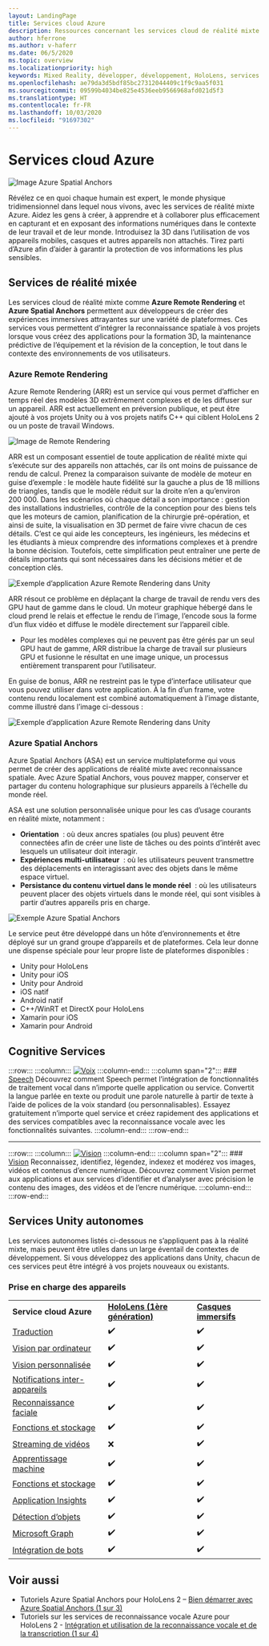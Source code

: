 ```yaml
---
layout: LandingPage
title: Services cloud Azure
description: Ressources concernant les services cloud de réalité mixte.
author: hferrone
ms.author: v-haferr
ms.date: 06/5/2020
ms.topic: overview
ms.localizationpriority: high
keywords: Mixed Reality, développer, développement, HoloLens, services cloud
ms.openlocfilehash: ae79da3d5bdf85bc27312044409c1f9c9aa5f031
ms.sourcegitcommit: 09599b4034be825e4536eeb9566968afd021d5f3
ms.translationtype: HT
ms.contentlocale: fr-FR
ms.lasthandoff: 10/03/2020
ms.locfileid: "91697302"
---
```

# <a name="azure-cloud-services"></a>Services cloud Azure

![ Image Azure Spatial Anchors](../design/images/AzureSpatialAnchors.jpg)

Révélez ce en quoi chaque humain est expert, le monde physique tridimensionnel dans lequel nous vivons, avec les services de réalité mixte Azure. Aidez les gens à créer, à apprendre et à collaborer plus efficacement en capturant et en exposant des informations numériques dans le contexte de leur travail et de leur monde. Introduisez la 3D dans l’utilisation de vos appareils mobiles, casques et autres appareils non attachés. Tirez parti d’Azure afin d’aider à garantir la protection de vos informations les plus sensibles.

## <a name="mixed-reality-services"></a>Services de réalité mixée

Les services cloud de réalité mixte comme **Azure Remote Rendering** et **Azure Spatial Anchors** permettent aux développeurs de créer des expériences immersives attrayantes sur une variété de plateformes. Ces services vous permettent d’intégrer la reconnaissance spatiale à vos projets lorsque vous créez des applications pour la formation 3D, la maintenance prédictive de l’équipement et la révision de la conception, le tout dans le contexte des environnements de vos utilisateurs.

### <a name="azure-remote-rendering"></a>Azure Remote Rendering
Azure Remote Rendering (ARR) est un service qui vous permet d’afficher en temps réel des modèles 3D extrêmement complexes et de les diffuser sur un appareil. ARR est actuellement en préversion publique, et peut être ajouté à vos projets Unity ou à vos projets natifs C++ qui ciblent HoloLens 2 ou un poste de travail Windows.

![ Image de Remote Rendering](../design/images/RemoteRendering.jpg)

ARR est un composant essentiel de toute application de réalité mixte qui s’exécute sur des appareils non attachés, car ils ont moins de puissance de rendu de calcul. Prenez la comparaison suivante de modèle de moteur en guise d’exemple : le modèle haute fidélité sur la gauche a plus de 18 millions de triangles, tandis que le modèle réduit sur la droite n’en a qu’environ 200 000. Dans les scénarios où chaque détail a son importance : gestion des installations industrielles, contrôle de la conception pour des biens tels que les moteurs de camion, planification de la chirurgie pré-opération, et ainsi de suite, la visualisation en 3D permet de faire vivre chacun de ces détails. C’est ce qui aide les concepteurs, les ingénieurs, les médecins et les étudiants à mieux comprendre des informations complexes et à prendre la bonne décision. Toutefois, cette simplification peut entraîner une perte de détails importants qui sont nécessaires dans les décisions métier et de conception clés.

![Exemple d’application Azure Remote Rendering dans Unity](images/arr-engine.png)

ARR résout ce problème en déplaçant la charge de travail de rendu vers des GPU haut de gamme dans le cloud. Un moteur graphique hébergé dans le cloud prend le relais et effectue le rendu de l’image, l’encode sous la forme d’un flux vidéo et diffuse le modèle directement sur l’appareil cible. 

* Pour les modèles complexes qui ne peuvent pas être gérés par un seul GPU haut de gamme, ARR distribue la charge de travail sur plusieurs GPU et fusionne le résultat en une image unique, un processus entièrement transparent pour l’utilisateur. 

En guise de bonus, ARR ne restreint pas le type d’interface utilisateur que vous pouvez utiliser dans votre application. À la fin d’un frame, votre contenu rendu localement est combiné automatiquement à l’image distante, comme illustré dans l’image ci-dessous :

![Exemple d’application Azure Remote Rendering dans Unity](images/showcase-app.png)

### <a name="azure-spatial-anchors"></a>Azure Spatial Anchors
Azure Spatial Anchors (ASA) est un service multiplateforme qui vous permet de créer des applications de réalité mixte avec reconnaissance spatiale. Avec Azure Spatial Anchors, vous pouvez mapper, conserver et partager du contenu holographique sur plusieurs appareils à l’échelle du monde réel. 

ASA est une solution personnalisée unique pour les cas d’usage courants en réalité mixte, notamment :
* **Orientation**  : où deux ancres spatiales (ou plus) peuvent être connectées afin de créer une liste de tâches ou des points d’intérêt avec lesquels un utilisateur doit interagir.
* **Expériences multi-utilisateur**  : où les utilisateurs peuvent transmettre des déplacements en interagissant avec des objets dans le même espace virtuel.
* **Persistance du contenu virtuel dans le monde réel**  : où les utilisateurs peuvent placer des objets virtuels dans le monde réel, qui sont visibles à partir d’autres appareils pris en charge.

![Exemple Azure Spatial Anchors](images/persistence.gif)

Le service peut être développé dans un hôte d’environnements et être déployé sur un grand groupe d’appareils et de plateformes. Cela leur donne une dispense spéciale pour leur propre liste de plateformes disponibles :
* Unity pour HoloLens
* Unity pour iOS
* Unity pour Android
* iOS natif
* Android natif
* C++/WinRT et DirectX pour HoloLens
* Xamarin pour iOS
* Xamarin pour Android

## <a name="cognitive-services"></a>Cognitive Services

:::row:::
    :::column:::
       [![Voix](../whats-new/images/speech.jpg)](https://docs.microsoft.com/azure/cognitive-services/speech-service/)
    :::column-end:::
    :::column span="2":::
        ### <a name="speech"></a>[Speech](https://docs.microsoft.com/azure/cognitive-services/speech-service/)
        Découvrez comment Speech permet l’intégration de fonctionnalités de traitement vocal dans n’importe quelle application ou service. Convertit la langue parlée en texte ou produit une parole naturelle à partir de texte à l’aide de polices de la voix standard (ou personnalisables). Essayez gratuitement n’importe quel service et créez rapidement des applications et des services compatibles avec la reconnaissance vocale avec les fonctionnalités suivantes.
    :::column-end:::
:::row-end:::

---

:::row:::
    :::column:::
       [![Vision](../whats-new/images/vision.jpg)](https://docs.microsoft.com/azure/cognitive-services/computer-vision/)
    :::column-end:::
    :::column span="2":::
        ### <a name="vision"></a>[Vision](https://docs.microsoft.com/azure/cognitive-services/computer-vision/)
        Reconnaissez, identifiez, légendez, indexez et modérez vos images, vidéos et contenus d’encre numérique. Découvrez comment Vision permet aux applications et aux services d’identifier et d’analyser avec précision le contenu des images, des vidéos et de l’encre numérique.
    :::column-end:::
:::row-end:::


## <a name="standalone-unity-services"></a>Services Unity autonomes

Les services autonomes listés ci-dessous ne s’appliquent pas à la réalité mixte, mais peuvent être utiles dans un large éventail de contextes de développement. Si vous développez des applications dans Unity, chacun de ces services peut être intégré à vos projets nouveaux ou existants.

### <a name="device-support"></a>Prise en charge des appareils
<table>
    <tr>
        <td><strong>Service cloud Azure</strong></td>
        <td><a href="../hololens-hardware-details.md"><strong>HoloLens (1ère génération)</strong></a></td>
        <td><a href="../discover/immersive-headset-hardware-details.md"><strong>Casques immersifs</strong></a></td>
    </tr>
     <tr>
        <td><a href="unity/tutorials/mr-azure-301.md">Traduction</a></td>
        <td>✔️</td>
        <td>✔️</td>
    </tr>
    <tr>
        <td><a href="unity/tutorials/mr-azure-302.md">Vision par ordinateur</a></td>
        <td>✔️</td>
        <td>✔️</td>
    </tr>
    <tr>
        <td><a href="unity/tutorials/mr-azure-302b.md">Vision personnalisée</a></td>
        <td>✔️</td>
        <td>✔️</td>
    </tr>
    <tr>
        <td><a href="unity/tutorials/mr-azure-303.md">Notifications inter-appareils</a></td>
        <td>✔️</td>
        <td>✔️</td>
    </tr>
    <tr>
        <td><a href="unity/tutorials/mr-azure-304.md">Reconnaissance faciale</a></td>
        <td>✔️</td>
        <td>✔️</td>
    </tr>
    <tr>
        <td><a href="unity/tutorials/mr-azure-305.md">Fonctions et stockage</a></td>
        <td>✔️</td>
        <td>✔️</td>
    </tr>
    <tr>
        <td><a href="unity/tutorials/mr-azure-306.md">Streaming de vidéos</a></td>
        <td>❌</td>
        <td>✔️</td>
    </tr>
    <tr>
        <td><a href="unity/tutorials/mr-azure-307.md">Apprentissage machine</a></td>
        <td>✔️</td>
        <td>✔️</td>
    </tr>
    <tr>
        <td><a href="unity/tutorials/mr-azure-308.md"mr-azure-308.md">Fonctions et stockage</a></td>
        <td>✔️</td>
        <td>✔️</td>
    </tr>
    <tr>
        <td><a href="unity/tutorials/mr-azure-309.md">Application Insights</a></td>
        <td>✔️</td>
        <td>✔️</td>
    </tr>
    <tr>
        <td><a href="unity/tutorials/mr-azure-310.md">Détection d’objets</a></td>
        <td>✔️</td>
        <td>✔️</td>
    </tr>
    <tr>
        <td><a href="unity/tutorials/mr-azure-311.md">Microsoft Graph</a></td>
        <td>✔️</td>
        <td>✔️</td>
    </tr>
    <tr>
        <td><a href="unity/tutorials/mr-azure-312.md">Intégration de bots</a></td>
        <td>✔️</td>
        <td>✔️</td>
    </tr>
</table>

## <a name="see-also"></a>Voir aussi

* Tutoriels Azure Spatial Anchors pour HoloLens 2 – [Bien démarrer avec Azure Spatial Anchors (1 sur 3)](../mrlearning-asa-ch1.md)
* Tutoriels sur les services de reconnaissance vocale Azure pour HoloLens 2 - [Intégration et utilisation de la reconnaissance vocale et de la transcription (1 sur 4)](../develop/unity/tutorials/mrlearning-speechSDK-ch1.md)
